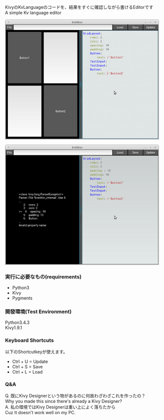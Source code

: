 KivyのKvLanguageのコードを、結果をすぐに確認しながら書けるEditorです  
A simple Kv language editor

![screenshot 0001](screenshot/0001.png)

![screenshot 0002](screenshot/0002.png)

### 実行に必要なもの(requirements)

- Python3
- Kivy
- Pygments

### 開發環境(Test Environment)

Python3.4.3  
Kivy1.9.1

### Keyboard Shortcuts

以下のShortcutkeyが使えます。

- Ctrl + U = Update
- Ctrl + S = Save
- Ctrl + L = Load

### Q&A

Q. 既にKivy Designerという物があるのに何故わざわざこれを作ったの？  
Why you made this since there's already a Kivy Designer?  
A. 私の環境ではKivy Designerは重い上によく落ちたから  
Cuz It doesn't work well on my PC.  
